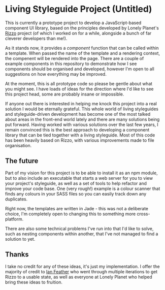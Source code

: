 Living Styleguide Project (Untitled)
====================================

This is currently a prototype project to develop a JavaScript-based component UI
library, based on the principles developed by Lonely Planet's [Rizzo](https://github.com/lonelyplanet/rizzo/)
project (of which I worked on for a while, alongside a bunch of far cleverer 
developers than me!).

As it stands now, it provides a _component_ function that can be called within a
template. When passed the name of the template and a rendering context, the 
compenent will be rendered into the page. There are a couple of example components
in this repository to demonstrate how I see components should be organised
and developed, however I'm open to all suggestions on how everything may be improved.

At the moment, this is all prototype code so please be gentle about what you might
see. I have loads of ideas for the direction where I'd like to see this project head,
some are probably insane or impossible.

If anyone out there is interested in helping me knock this project into a real solution
I would be eternally grateful. This whole world of living styleguides and styleguide-driven
development has become one of the most talked about areas in the front-end world lately
and there are many solutions being put forward. Having worked with various solutions over
the last few years, I remain convinced this is the best approach to developing a component
library that can be tied together with a living styleguide. Most of this code has been
heavily based on Rizzo, with various improvements made to file organisation.

The future
----------

Part of my vision for this project is to be able to install it as an npm module,
but to also include an executable that starts a web server for you to view your project's
styleguide, as well as a set of tools to help refactor and improve your code base. One
(very rough!) example is a colour scanner that finds any colours in your SASS files so
you can easily track down any duplicates.

Right now, the templates are written in Jade - this was not a deliberate choice, I'm
completely open to changing this to something more cross-platform.

There are also some technical problems I've run into that I'd like to solve, such as
nesting components within another, that I've not managed to find a solution to yet.

Thanks
------

I take no credit for any of these ideas, it's just my implementation. I offer the majority
of credit to [Ian Feather](https://github.com/Ianfeather) who went through multiple iterations
to get Rizzo to a usable state, as well as everyone at Lonely Planet who helped bring these
ideas to fruition.

